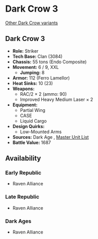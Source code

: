 # Dark Crow 3 

[Other Dark Crow variants](../dark_crow.md) 

## Dark Crow 3 

- **Role:** Striker 
- **Tech Base:** Clan (3084) 
- **Chassis:** 55 tons (Endo Composite) 
- **Movement:** 6 / 9, XXL 
  - **Jumping:** 8 
- **Armor:** 112 (Ferro Lamellor) 
- **Heat Sinks:** 10 (23) 
- **Weapons:** 
  - RAC/2 × 2 (ammo: 90) 
  - Improved Heavy Medium Laser × 2 
- **Equipment:** 
  - Partial Wing 
  - CASE 
  - Liquid Cargo 
- **Design Quirks:** 
  - Low-Mounted Arms 
- **Sources:** Dark Age , [Master Unit List](http://masterunitlist.info/Unit/Details/825/dark-crow-3) 
- **Battle Value:** 1687 

## Availability 

### Early Republic 

- Raven Alliance 

### Late Republic 

- Raven Alliance 

### Dark Ages 

- Raven Alliance 

